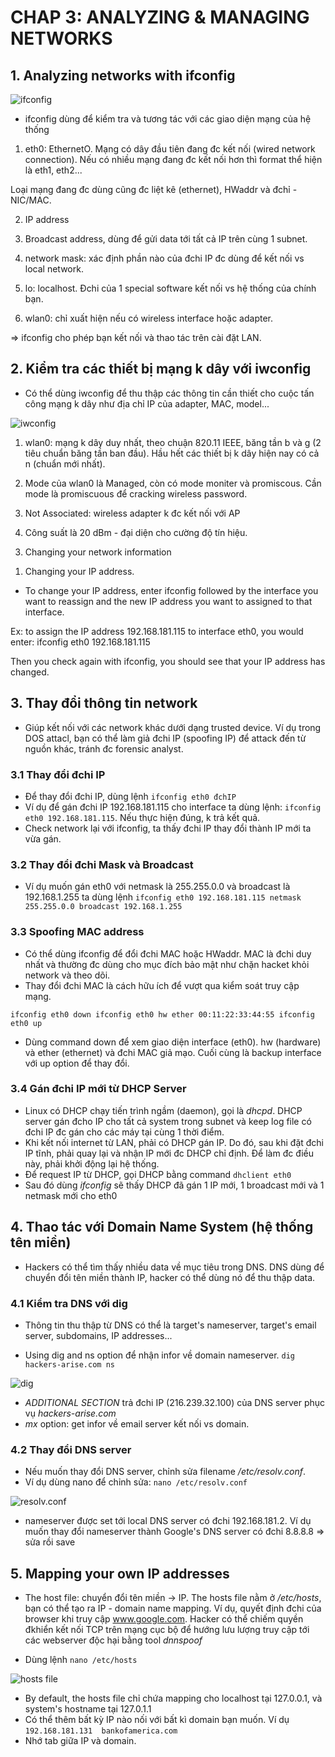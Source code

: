 # CHAP 3: ANALYZING & MANAGING NETWORKS

## 1. Analyzing networks with ifconfig

![ifconfig](../images/ifconfig.png)

- ifconfig dùng để kiểm tra và tương tác với các giao diện mạng của hệ thống

1) eth0: EthernetO. Mạng có dây đầu tiên đang đc kết nối (wired network connection). Nếu có nhiều mạng đang đc kết nối hơn thì format thể hiện là eth1, eth2...

Loại mạng đang đc dùng cũng đc liệt kê (ethernet), HWaddr và đchỉ - NIC/MAC.

2) IP address

3) Broadcast address, dùng để gửi data tới tất cả IP trên cùng 1 subnet.

4) network mask: xác định phần nào của đchi IP đc dùng để kết nối vs local network.

5) lo: localhost. Đchi của 1 special software kết nối vs hệ thống của chính bạn.

6) wlan0: chỉ xuất hiện nếu có wireless interface hoặc adapter. 

=> ifconfig cho phép bạn kết nối và thao tác trên cài đặt LAN.

## 2. Kiểm tra các thiết bị mạng k dây với iwconfig

- Có thể dùng iwconfig để thu thập các thông tin cần thiết cho cuộc tấn công mạng k dây như địa chỉ IP của adapter, MAC, model...

![iwconfig](../images/iwconfig.PNG)

1) wlan0: mạng k dây duy nhất, theo chuận 820.11 IEEE, băng tần b và g (2 tiêu chuẩn băng tần ban đầu). Hầu hết các thiết bị k dây hiện nay có cả n (chuẩn mới nhất).

2) Mode của wlan0 là Managed, còn có mode moniter và promiscous. Cần mode là promiscuous để cracking wireless password.

3) Not Associated: wireless adapter k đc kết nối với AP

4) Công suất là 20 dBm - đại diện cho cường độ tín hiệu.

3. Changing your network information
1) Changing your IP address.

- To change your IP address, enter ifconfig followed by the interface you want to reassign and the new IP address you want to assigned to that interface.

Ex: to assign the IP address 192.168.181.115 to interface eth0, you would enter:
ifconfig eth0 192.168.181.115

Then you check again with ifconfig, you should see that your IP address has changed.

## 3. Thay đổi thông tin network
- Giúp kết nối với các network khác dưới dạng trusted device. Ví dụ trong DOS attacl, bạn có thể làm giả đchi IP (spoofing IP) để attack đến từ nguồn khác, tránh đc forensic analyst.

### 3.1 Thay đổi đchi IP
- Để thay đổi đchi IP, dùng lệnh `ifconfig eth0 đchIP`
- Ví dụ để gán đchi IP 192.168.181.115 cho interface ta dùng lệnh: `ifconfig eth0 192.168.181.115`. Nếu thực hiện đúng, k trả kết quả.
- Check network lại với ifconfig, ta thấy đchi IP thay đổi thành IP mới ta vừa gán.

### 3.2 Thay đổi đchi Mask và Broadcast
- Ví dụ muốn gán eth0 với netmask là 255.255.0.0 và broadcast là 192.168.1.255 ta dùng lệnh
`ifconfig eth0 192.168.181.115 netmask 255.255.0.0 broadcast 192.168.1.255`

### 3.3 Spoofing MAC address
- Có thể dùng ifconfig để đổi đchi MAC hoặc HWaddr. MAC là đchi duy nhất và thường đc dùng cho mục đích bảo mật như chặn hacket khỏi network và theo dõi. 
- Thay đổi đchi MAC là cách hữu ích để vượt qua kiểm soát truy cập mạng.

`ifconfig eth0 down
 ifconfig eth0 hw ether 00:11:22:33:44:55
 ifconfig eth0 up`

- Dùng command down để xem giao diện interface (eth0). hw (hardware) và ether (ethernet) và đchi MAC giả mạo. Cuối cùng là backup interface với up option để thay đổi.

### 3.4 Gán đchi IP mới từ DHCP Server
- Linux có DHCP chạy tiến trình ngầm (daemon), gọi là *dhcpd*. DHCP server gán đcho IP cho tất cả system trong subnet và keep log file có đchi IP đc gán cho các máy tại cùng 1 thời điểm. 
- Khi kết nối internet từ LAN, phải có DHCP gán IP. Do đó, sau khi đặt đchi IP tĩnh, phải quay lại và nhận IP mới đc DHCP chỉ định. Để làm đc điều này, phải khởi động lại hệ thống. 
- Để request IP từ DHCP, gọi DHCP bằng command `dhclient eth0`  
- Sau đó dùng *ifconfig* sẽ thấy DHCP đã gán 1 IP mới, 1 broadcast mới và 1 netmask mới cho eth0

## 4. Thao tác với Domain Name System (hệ thống tên miền)
- Hackers có thể tìm thấy nhiều data về mục tiêu trong DNS. DNS dùng để chuyển đổi tên miền thành IP, hacker có thể dùng nó để thu thập data.

### 4.1 Kiểm tra DNS với dig
- Thông tin thu thập từ DNS có thể là target's nameserver, target's email server, subdomains, IP addresses...

- Using dig and ns option để nhận infor về domain nameserver. `dig hackers-arise.com ns`

![dig](../images/dig.PNG)

+ *ADDITIONAL SECTION* trả đchi IP (216.239.32.100) của DNS server phục vụ *hackers-arise.com*
+ *mx* option: get infor về email server kết nối vs domain.

### 4.2 Thay đổi DNS server
- Nếu muốn thay đổi DNS server, chỉnh sửa filename */etc/resolv.conf*. 
- Ví dụ dùng nano để chỉnh sửa: `nano /etc/resolv.conf`

![resolv.conf](../images/resolv-conf.PNG)

+ nameserver được set tới local DNS server có đchi 192.168.181.2. Ví dụ muốn thay đổi nameserver thành Google's DNS server có đchi 8.8.8.8 => sửa rồi save

## 5. Mapping your own IP addresses
- The host file: chuyển đổi tên miền -> IP. The hosts file nằm ở */etc/hosts*, bạn có thể tạo ra IP - domain name mapping. Ví dụ, quyết định đchi của browser khi truy cập www.google.com. Hacker có thể chiếm quyền đkhiển kết nối TCP trên mạng cục bộ để hướng lưu lượng truy cập tới các webserver độc hại bằng tool *dnnspoof*

- Dùng lệnh `nano /etc/hosts`

![hosts file](../images/hosts-file.PNG)

+ By default, the hosts file chỉ chứa mapping cho localhost tại 127.0.0.1, và system's hostname tại 127.0.1.1
+ Có thể thêm bất kỳ IP nào nối với bất kì domain bạn muốn. Ví dụ `192.168.181.131	bankofamerica.com`
+ Nhớ tab giữa IP và domain.